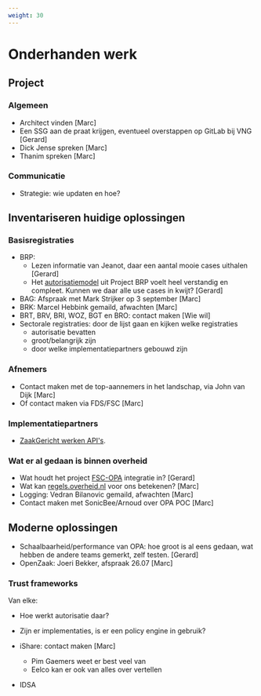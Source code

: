 ```yaml
---
weight: 30
---
```


# Onderhanden werk

## Project
### Algemeen
- Architect vinden [Marc]
- Een SSG aan de praat krijgen, eventueel overstappen op GitLab bij VNG [Gerard]
- Dick Jense spreken [Marc]
- Thanim spreken [Marc]

### Communicatie
- Strategie: wie updaten en hoe?

## Inventariseren huidige oplossingen

### Basisregistraties
- BRP: 
  - Lezen informatie van Jeanot, daar een aantal mooie cases uithalen [Gerard]
  - Het [autorisatiemodel](https://vvng.sharepoint.com/:b:/r/sites/FTV/Gedeelde%20documenten/General/BRP/ASP-Autorisatiemodel.pdf?csf=1&web=1&e=e6AndT) uit Project BRP voelt heel verstandig en compleet. Kunnen we daar alle use cases in kwijt? [Gerard]
- BAG: Afspraak met Mark Strijker op 3 september [Marc]
- BRK: Marcel Hebbink gemaild, afwachten [Marc]
- BRT, BRV, BRI, WOZ, BGT en BRO: contact maken [Wie wil]
- Sectorale registraties: door de lijst gaan en kijken welke registraties 
  - autorisatie bevatten
  - groot/belangrijk zijn
  - door welke implementatiepartners gebouwd zijn

### Afnemers
- Contact maken met de top-aannemers in het landschap, via John van Dijk [Marc]
- Of contact maken via FDS/FSC [Marc]

### Implementatiepartners
- [ZaakGericht werken API's](https://github.com/VNG-Realisatie/gemma-zaken?tab=readme-ov-file).

### Wat er al gedaan is binnen overheid
- Wat houdt het project [FSC-OPA](https://gitlab.com/digilab.overheid.nl/platform/fsc-opa-integration) integratie in? [Gerard]
- Wat kan [regels.overheid.nl](https://regels.overheid.nl/) voor ons betekenen? [Marc]
- Logging: Vedran Bilanovic gemaild, afwachten [Marc]
- Contact maken met SonicBee/Arnoud over OPA POC [Marc]

## Moderne oplossingen
- Schaalbaarheid/performance van OPA: hoe groot is al eens gedaan, wat hebben de andere teams gemerkt, zelf testen.  [Gerard]
- OpenZaak: Joeri Bekker, afspraak 26.07 [Marc]

### Trust frameworks
Van elke:
- Hoe werkt autorisatie daar?
- Zijn er implementaties, is er een policy engine in gebruik?

- iShare: contact maken [Marc]
  - Pim Gaemers weet er best veel van
  - Eelco kan er ook van alles over vertellen
- IDSA

  